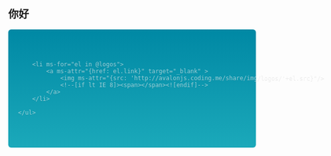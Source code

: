 <h2>你好</h2>
<style>
    .logos {
        width: 980px;
        margin: 0 auto;
        padding: 20px;
        overflow: hidden;
        *zoom: 1;
    }

    .logos li{
        float: left;
        width: 140px;
        height: 140px;
        line-height: 140px;
        overflow: hidden;
        margin: 24px;
        text-align:center;
        background: #fff;
        border-radius: 10px;
    }

    .logos li:after,.logos li span{
        display:inline-block;
        *display:inline;
        *zoom:1;
        width:0;
        height:100%;
        vertical-align:middle;
    }
    .logos li:after{
        content:'';
    }

    .logos li img{
        display:inline-block;
        *display:inline;
        *zoom:1;
        vertical-align:middle;
        font-size:16px;
        width: 120px;
    }
    .logos li a{
        display: inline-block;
        width: 100%;
        height: 100%;
    }
    .container {
        padding-right: 15px;
        padding-left: 15px;
        margin-right: auto;
        margin-left: auto;
    }
    .jumbotron{
        border-radius: 6px;

        position: relative;
        padding: 30px 0;
        color: rgba(255, 255, 255, 0.6);
        text-shadow: 0 1px 0 rgba(0, 0, 0, 0.1);
        background-color: #1ba9ba;
        background-image: -webkit-gradient(linear, left top, left bottom, from(#0088a4), to(#1ba9ba));
        background-image: -webkit-linear-gradient(top, #0088a4 0, #1ba9ba 100%);
        background-image: -o-linear-gradient(top, #0088a4 0, #1ba9ba 100%);
        background-image: linear-gradient(to bottom, #0088a4 0, #1ba9ba 100%);
        filter: progid:DXImageTransform.Microsoft.gradient(startColorstr='#0088a4', endColorstr='#1ba9ba', GradientType=0);
        background-repeat: repeat-x;

    }
    .jumbotron:after{
        position: static;
    }
    .projects-header {

        text-align: center;
        margin: 60px 0 10px;
        font-weight: 200;
        margin-bottom: 40px;
        display: block;
        margin-left: auto;
        margin-right: auto;
    }
    .projects-header h2{
        color:#1ba9ba;
    }
    .projects-header p{
        color:#ccc;
    }
    .page-header {
        padding-bottom: 9px;
        margin: 40px 0 20px;
        border-bottom: 1px solid #eee;
    }
</style>
<div class="row jumbotron">
    <ul class="logos" ms-controller="logos">

        <li ms-for="el in @logos">
            <a ms-attr="{href: el.link}" target="_blank" >
                <img ms-attr="{src: 'http://avalonjs.coding.me/share/img/logos/'+el.src}"/>
                <!--[if lt IE 8]><span></span><![endif]-->
            </a>
        </li>

    </ul>
</div>